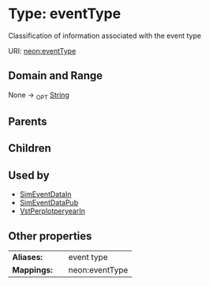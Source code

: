 
# Type: eventType


Classification of information associated with the event type

URI: [neon:eventType](https://data.neonscience.org/eventType)


## Domain and Range

None ->  <sub>OPT</sub> [String](types/String.md)

## Parents


## Children


## Used by

 * [SimEventDataIn](SimEventDataIn.md)
 * [SimEventDataPub](SimEventDataPub.md)
 * [VstPerplotperyearIn](VstPerplotperyearIn.md)

## Other properties

|  |  |  |
| --- | --- | --- |
| **Aliases:** | | event type |
| **Mappings:** | | neon:eventType |

